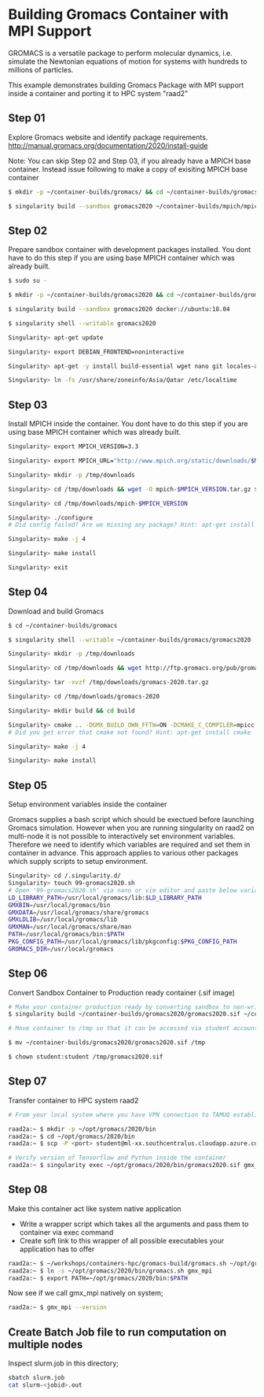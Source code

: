 # Building Gromacs Container with MPI Support

GROMACS is a versatile package to perform molecular dynamics, i.e. simulate the Newtonian equations of motion for systems with hundreds to millions of particles.

This example demonstrates building Gromacs Package with MPI support inside a container and porting it to HPC system "raad2"


## Step 01
Explore Gromacs website and identify package requirements.
http://manual.gromacs.org/documentation/2020/install-guide

Note: You can skip Step 02 and Step 03, if you already have a MPICH base container. Instead issue following to make a copy of exisiting MPICH base container
```sh
$ mkdir -p ~/container-builds/gromacs/ && cd ~/container-builds/gromacs/

$ singularity build --sandbox gromacs2020 ~/container-builds/mpich/mpich33
```

## Step 02
Prepare sandbox container with development packages installed. You dont have to do this step if you are using base MPICH container which was already built.

```sh
$ sudo su - 

$ mkdir -p ~/container-builds/gromacs2020 && cd ~/container-builds/gromacs2020

$ singularity build --sandbox gromacs2020 docker://ubuntu:18.04

$ singularity shell --writable gromacs2020

Singularity> apt-get update

Singularity> export DEBIAN_FRONTEND=noninteractive

Singularity> apt-get -y install build-essential wget nano git locales-all tzdata

Singularity> ln -fs /usr/share/zoneinfo/Asia/Qatar /etc/localtime
```

## Step 03
Install MPICH inside the container. You dont have to do this step if you are using base MPICH container which was already built.
```sh
Singularity> export MPICH_VERSION=3.3

Singularity> export MPICH_URL="http://www.mpich.org/static/downloads/$MPICH_VERSION/mpich-$MPICH_VERSION.tar.gz"

Singularity> mkdir -p /tmp/downloads

Singularity> cd /tmp/downloads && wget -O mpich-$MPICH_VERSION.tar.gz $MPICH_URL && tar xzf mpich-$MPICH_VERSION.tar.gz

Singularity> cd /tmp/downloads/mpich-$MPICH_VERSION

Singularity> ./configure
# Did config failed? Are we missing any package? Hint: apt-get install gfortran

Singularity> make -j 4

Singularity> make install

Singularity> exit
```

## Step 04
Download and build Gromacs
```sh
$ cd ~/container-builds/gromacs

$ singularity shell --writable ~/container-builds/gromacs/gromacs2020

Singularity> mkdir -p /tmp/downloads

Singularity> cd /tmp/downloads && wget http://ftp.gromacs.org/pub/gromacs/gromacs-2020.tar.gz

Singularity> tar -xvzf /tmp/downloads/gromacs-2020.tar.gz

Singularity> cd /tmp/downloads/gromacs-2020

Singularity> mkdir build && cd build

Singularity> cmake .. -DGMX_BUILD_OWN_FFTW=ON -DCMAKE_C_COMPILER=mpicc -DCMAKE_CXX_COMPILER=mpicxx -DGMX_MPI=on
# Did you get error that cmake not found? Hint: apt-get install cmake

Singularity> make -j 4

Singularity> make install
```

## Step 05
Setup environment variables inside the container

Gromacs supplies a bash script which should be exectued before launching Gromacs simulation.
However when you are running singularity on raad2 on multi-node it is not possible to interactively set environment variables. Therefore we need to identify which variables are required and set them in container in advance. This approach applies to various other packages which supply scripts to setup environment.

```sh
Singularity> cd /.singularity.d/
Singularity> touch 99-gromacs2020.sh
# Open '99-gromacs2020.sh' via nano or vim editor and paste below variables;
LD_LIBRARY_PATH=/usr/local/gromacs/lib:$LD_LIBRARY_PATH
GMXBIN=/usr/local/gromacs/bin
GMXDATA=/usr/local/gromacs/share/gromacs
GMXLDLIB=/usr/local/gromacs/lib
GMXMAN=/usr/local/gromacs/share/man
PATH=/usr/local/gromacs/bin:$PATH
PKG_CONFIG_PATH=/usr/local/gromacs/lib/pkgconfig:$PKG_CONFIG_PATH
GROMACS_DIR=/usr/local/gromacs
```

## Step 06

Convert Sandbox Container to Production ready container (.sif image)
```sh
# Make your container production ready by converting sandbox to non-writable image file
$ singularity build ~/container-builds/gromacs2020/gromacs2020.sif ~/container-builds/gromacs2020

# Move container to /tmp so that it can be accessed via student account over scp

$ mv ~/container-builds/gromacs2020/gromacs2020.sif /tmp

$ chown student:student /tmp/gromacs2020.sif
```

## Step 07
Transfer container to HPC system raad2
```sh
# From your local system where you have VPN connection to TAMUQ established, do ssh to raad2 and issue following;

raad2a:~ $ mkdir -p ~/opt/gromacs/2020/bin
raad2a:~ $ cd ~/opt/gromacs/2020/bin
raad2a:~ $ scp -P <port> student@ml-xx.southcentralus.cloudapp.azure.com:/tmp/gromacs2020.sif .

# Verify version of Tensorflow and Python inside the container
raad2a:~ $ singularity exec ~/opt/gromacs/2020/bin/gromacs2020.sif gmx_mpi --version
```

## Step 08
Make this container act like system native application

* Write a wrapper script which takes all the arguments and pass them to container via exec command
* Create soft link to this wrapper of all possible executables your application has to offer

```sh
raad2a:~ $ ~/workshops/containers-hpc/gromacs-build/gromacs.sh ~/opt/gromacs/2020/bin
raad2a:~ $ ln -s ~/opt/gromacs/2020/bin/gromacs.sh gmx_mpi
raad2a:~ $ export PATH=~/opt/gromacs/2020/bin:$PATH
```
Now see if we call gmx_mpi natively on system;
```sh
raad2a:~ $ gmx_mpi --version
```
## Create Batch Job file to run computation on multiple nodes

Inspect slurm.job in this directory;

```sh
sbatch slurm.job
cat slurm-<jobid>.out
```

